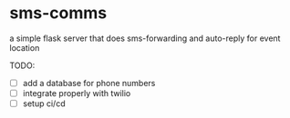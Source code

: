 # sms-comms
a simple flask server that does sms-forwarding and auto-reply for event location

TODO:

- [ ] add a database for phone numbers
- [ ] integrate properly with twilio
- [ ] setup ci/cd
